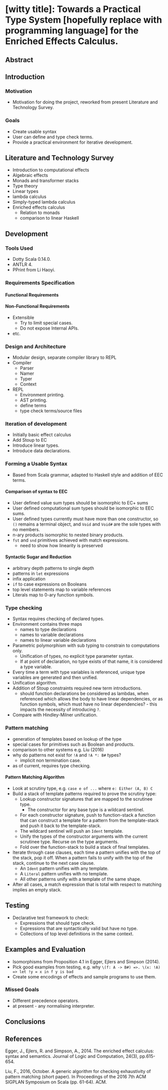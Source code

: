 # [witty title]: Towards a Practical Type System [hopefully replace with programming language] for the Enriched Effects Calculus.

<!-- pandoc -o dissertation-structure.pdf dissertation-structure.md  -->
## Abstract

## Introduction

### Motivation
* Motivation for doing the project, reworked from present Literature and Technology Survey.

### Goals
* Create usable syntax
* User can define and type check terms.
* Provide a practical environment for iterative development.

## Literature and Technology Survey
* Introduction to computational effects
* Algebraic effects
* Monads and transformer stacks
* Type theory
* Linear types
* lambda calculus
* Simply-typed lambda calculus
* Enriched effects calculus
  - Relation to monads
  - comparison to linear Haskell

## Development

### Tools Used
* Dotty Scala 0.14.0.
* ANTLR 4.
* PPrint from Li Haoyi.

### Requirements Specification

#### Functional Requirements

#### Non-Functional Requirements
* Extensible
  - Try to limit special cases.
  - Do not expose Internal APIs.
* etc.

### Design and Architecture
* Modular design, separate compiler library to REPL
* Compiler
  - Parser
  - Namer
  - Typer
  - Context
* REPL
  - Environment printing.
  - AST printing.
  - define terms
  - type check terms/source files

### Iteration of development
* Initially basic effect calculus
* Add Stoup to EC
* Introduce linear types.
* Introduce data declarations.

### Forming a Usable Syntax
* Based from Scala grammar, adapted to Haskell style and addition of EEC terms.

#### Comparison of syntax to EEC
  - User defined value sum types should be isomorphic to EC+ sums
  - User defined computational sum types should be isomorphic to EEC sums.
  - User defined types currently must have more than one constructor, so
    `()` remains a terminal object, and `Void` and `Void#` are the sole
    types with no members.
  - n-ary products isomorphic to nested binary products.
  - `fst` and `snd` primitives achieved with match expressions.
    - need to show how linearity is preserved

#### Syntactic Sugar and Reduction
  - arbitrary depth patterns to single depth
  - patterns in `let` expressions
  - infix application
  - `if` to case expressions on Booleans
  - top level statements map to variable references
  - Literals map to 0-ary function symbols.

### Type checking
* Syntax requires checking of declared types.
* Environment contains three maps
  - names to type declarations
  - names to variable declarations
  - names to linear variable declarations
* Parametric polymorphism with sub typing to constrain to computations only.
  - Unification of types, no explicit type parameter syntax.
  - If at point of declaration, no type exists of that name, it is considered
    a type variable.
* Every time a term with type variables is referenced, unique type variables 
  are generated and then unified.
* Unification algorithm.
* Addition of Stoup constraints required new term introductions.
  - should function declarations be considered as lambdas, when referenced
    which allows the body to have linear dependencies, or as function
    symbols, which must have no linear dependencies? - this impacts the
    necessity of introducing `?`.
* Compare with Hindley-Milner unification.

### Pattern matching
* generation of templates based on lookup of the type
* special cases for primitives such as Boolean and products.
* comparison to other systems e.g. Liu (2016)
* why do patterns not exist for `!A` and `!A *: B#` types?
  - implicit non termination case.
* as of current, requires type checking.

#### Pattern Matching Algorithm
* Look at scrutiny type, e.g. `case e of ...` where `e: Either (A, B) C`
* Build a stack of template patterns required to prove the
  scrutiny type:
  - Lookup constructor signatures that are mapped to the scrutinee type.
    - The constructor for any base type is a wildcard sentinel.
  - For each constructor signature, push to function-stack a function that
    can construct a template for a pattern from the template-stack and
    push it back to the template-stack.
  - The wildcard sentinel will push an `Ident` template.
  - Unify the types of the constructor arguments with
    the current scrutinee type. Recurse on the type arguments.
  - Fold over the function-stack to build a stack of final templates.
* Iterate through case clauses, each time a pattern unifies with the
  top of the stack, pop it off. When a pattern fails to unify with the top
  of the stack, continue to the next case clause.
  - An `Ident` pattern unifies with any template.
  - A `Literal` pattern unifies with no template.
  - All other patterns unify with a template of the same shape.
* After all cases, a match expression that is total with respect to matching
  implies an empty stack.

## Testing
* Declarative test framework to check:
  - Expressions that should type check.
  - Expressions that are syntactically valid but have no type.
  - Collections of top level definitions in the same context.

## Examples and Evaluation
* Isomorphisms from Proposition 4.1 in Egger, Ejlers and Simpson (2014).
* Pick good examples from testing, e.g. why
`\(f: A -> B#) =>. \(x: !A) => let !y = x in f y is bad`
* Create some encodings of effects and sample programs to use them.

### Missed Goals
* Different precedence operators.
* at present - any normalising interpreter.

## Conclusions

## References
Egger, J., Ejlers, R. and Simpson, A., 2014. The enriched effect calculus: syntax and semantics. Journal of Logic and Computation, 24(3), pp.615-654.

Liu, F., 2016, October. A generic algorithm for checking exhaustivity of pattern matching (short paper). In Proceedings of the 2016 7th ACM SIGPLAN Symposium on Scala (pp. 61-64). ACM.